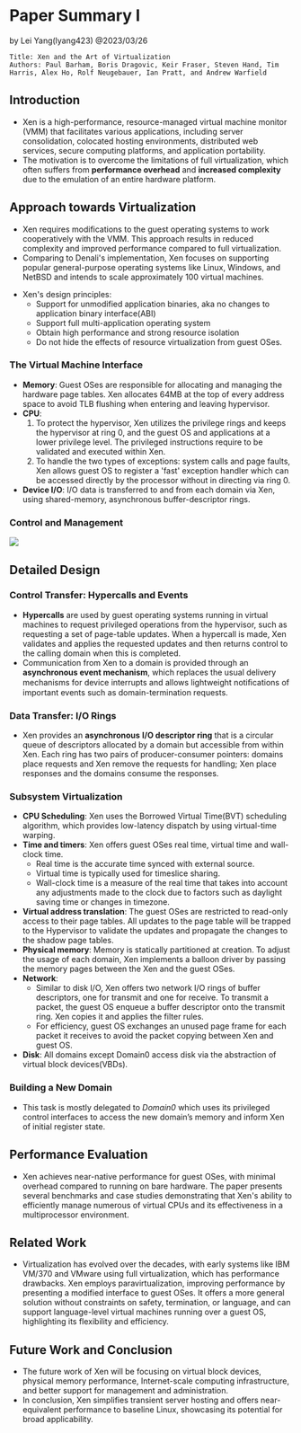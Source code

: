 # Paper Summary I

by Lei Yang(lyang423) @2023/03/26

```
Title: Xen and the Art of Virtualization
Authors: Paul Barham, Boris Dragovic, Keir Fraser, Steven Hand, Tim Harris, Alex Ho, Rolf Neugebauer, Ian Pratt, and Andrew Warfield
```

## Introduction

- Xen is a high-performance, resource-managed virtual machine monitor (VMM) that facilitates various applications, including server consolidation, colocated hosting environments, distributed web services, secure computing platforms, and application portability.
- The motivation is to overcome the limitations of full virtualization, which often suffers from **performance overhead** and **increased complexity** due to the emulation of an entire hardware platform.

## Approach towards Virtualization

- Xen requires modifications to the guest operating systems to work cooperatively with the VMM. This approach results in reduced complexity and improved performance compared to full virtualization.
- Comparing to Denali's implementation, Xen focuses on supporting popular general-purpose operating systems like Linux, Windows, and NetBSD and intends to scale approximately 100 virtual machines.
* Xen's design principles:
	* Support for unmodified application binaries, aka no changes to application binary interface(ABI)
	* Support full multi-application operating system
	* Obtain high performance and strong resource isolation
	* Do not hide the effects of resource virtualization from guest OSes.

### The Virtual Machine Interface

- **Memory**: Guest OSes are responsible for allocating and managing the hardware page tables. Xen allocates 64MB at the top of every address space to avoid TLB flushing when entering and leaving hypervisor.
- **CPU**: 
	1. To protect the hypervisor, Xen utilizes the privilege rings and keeps the hypervisor at ring 0, and the guest OS and applications at a lower privilege level. The privileged instructions require to be validated and executed within Xen. 
	2. To handle the two types of exceptions: system calls and page faults, Xen allows guest OS to register a 'fast' exception handler which can be accessed directly by the processor without in directing via ring 0.
- **Device I/O**: I/O data is transferred to and from each domain via Xen, using shared-memory, asynchronous buffer-descriptor rings.

### Control and Management

![](https://i.imgur.com/zPBBYOl.png)

## Detailed Design

### Control Transfer: Hypercalls and Events

- **Hypercalls** are used by guest operating systems running in virtual machines to request privileged operations from the hypervisor, such as requesting a set of page-table updates. When a hypercall is made, Xen validates and applies the requested updates and then returns control to the calling domain when this is completed.
- Communication from Xen to a domain is provided through an **asynchronous event mechanism**, which replaces the usual delivery mechanisms for device interrupts and allows lightweight notiﬁcations of important events such as domain-termination requests.

### Data Transfer: I/O Rings

-   Xen provides an **asynchronous** **I/O descriptor ring** that is a circular queue of descriptors allocated by a domain but accessible from within Xen. Each ring has two pairs of producer-consumer pointers: domains place requests and Xen remove the requests for handling; Xen place responses and the domains consume the responses.

### Subsystem Virtualization

- **CPU Scheduling**: Xen uses the Borrowed Virtual Time(BVT) scheduling algorithm, which provides low-latency dispatch by using virtual-time warping.
- **Time and timers**: Xen offers guest OSes real time, virtual time and wall-clock time. 
	- Real time is the accurate time synced with external source. 
	- Virtual time is typically used for timeslice sharing. 
	- Wall-clock time is a measure of the real time that takes into account any adjustments made to the clock due to factors such as daylight saving time or changes in timezone.
- **Virtual address translation**: The guest OSes are restricted to read-only access to their page tables. All updates to the page table will be trapped to the Hypervisor to validate the updates and propagate the changes to the shadow page tables.
- **Physical memory**: Memory is statically partitioned at creation. To adjust the usage of each domain, Xen implements a balloon driver by passing the memory pages between the Xen and the guest OSes.
- **Network**: 
	- Similar to disk I/O, Xen offers two network I/O rings of buffer descriptors, one for transmit and one for receive. To transmit a packet, the guest OS enqueue a buffer descriptor onto the transmit ring. Xen copies it and applies the filter rules.
	- For efficiency, guest OS exchanges an unused page frame for each packet it receives to avoid the packet copying between Xen and guest OS.
- **Disk**: All domains except Domain0 access disk via the abstraction of virtual block devices(VBDs).

### Building a New Domain

- This task is mostly delegated to *Domain0* which uses its privileged control interfaces to access the new domain’s memory and inform Xen of initial register state.

## Performance Evaluation

- Xen achieves near-native performance for guest OSes, with minimal overhead compared to running on bare hardware. The paper presents several benchmarks and case studies demonstrating that Xen's ability to efficiently manage numerous of virtual CPUs and its effectiveness in a multiprocessor environment.

## Related Work

- Virtualization has evolved over the decades, with early systems like IBM VM/370 and VMware using full virtualization, which has performance drawbacks. Xen employs paravirtualization, improving performance by presenting a modified interface to guest OSes. It offers a more general solution without constraints on safety, termination, or language, and can support language-level virtual machines running over a guest OS, highlighting its flexibility and efficiency.

## Future Work and Conclusion

- The future work of Xen will be focusing on virtual block devices, physical memory performance, Internet-scale computing infrastructure, and better support for management and administration. 
- In conclusion, Xen simplifies transient server hosting and offers near-equivalent performance to baseline Linux, showcasing its potential for broad applicability.